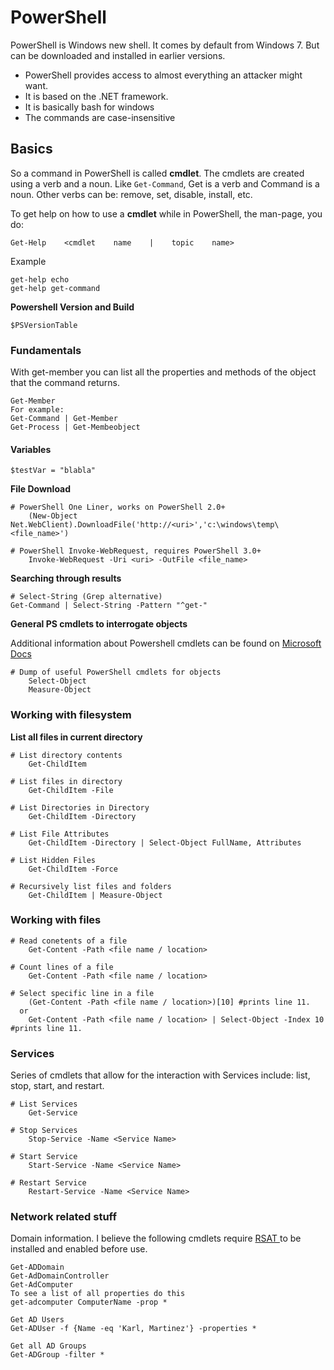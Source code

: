 # PowerShell

PowerShell is Windows new shell. It comes by default from Windows 7. But can be downloaded and installed in earlier versions.

* PowerShell provides access to almost everything an attacker might want.
* It is based on the .NET framework.
* It is basically bash for windows
* The commands are case-insensitive

## Basics

So a command in PowerShell is called **cmdlet**. The cmdlets are created using a verb and a noun. Like `Get-Command`, Get is a verb and Command is a noun. Other verbs can be: remove, set, disable, install, etc.

To get help on how to use a **cmdlet** while in PowerShell, the man-page, you do:

```text
Get-Help    <cmdlet    name    |    topic    name>
```

Example

```text
get-help echo
get-help get-command
```

**Powershell Version and Build**

```text
$PSVersionTable
```

### Fundamentals

With get-member you can list all the properties and methods of the object that the command returns.

```text
Get-Member
For example:
Get-Command | Get-Member
Get-Process | Get-Membeobject
```

#### Variables

```text
$testVar = "blabla"
```

**File Download**

```text
# PowerShell One Liner, works on PowerShell 2.0+ 
    (New-Object Net.WebClient).DownloadFile('http://<uri>','c:\windows\temp\<file_name>')

# PowerShell Invoke-WebRequest, requires PowerShell 3.0+ 
    Invoke-WebRequest -Uri <uri> -OutFile <file_name>
```

**Searching through results**

```text
# Select-String (Grep alternative)
Get-Command | Select-String -Pattern "^get-"
```

**General PS cmdlets to interrogate objects**

Additional information about Powershell cmdlets can be found on [Microsoft Docs](https://docs.microsoft.com/en-us/powershell/module/microsoft.powershell.utility/?view=powershell-6)

```text
# Dump of useful PowerShell cmdlets for objects
    Select-Object
    Measure-Object
```

### Working with filesystem

**List all files in current directory**

```text
# List directory contents
    Get-ChildItem 

# List files in directory
    Get-ChildItem -File
    
# List Directories in Directory
    Get-ChildItem -Directory

# List File Attributes
    Get-ChildItem -Directory | Select-Object FullName, Attributes

# List Hidden Files 
    Get-ChildItem -Force 

# Recursively list files and folders
    Get-ChildItem | Measure-Object
```

### Working with files

```text
# Read conetents of a file 
    Get-Content -Path <file name / location>

# Count lines of a file
    Get-Content -Path <file name / location> 
    
# Select specific line in a file 
    (Get-Content -Path <file name / location>)[10] #prints line 11. 
  or
    Get-Content -Path <file name / location> | Select-Object -Index 10 #prints line 11.
```

### Services

Series of cmdlets that allow for the interaction with Services include: list, stop, start, and restart. 

```text
# List Services 
    Get-Service

# Stop Services 
    Stop-Service -Name <Service Name>

# Start Service 
    Start-Service -Name <Service Name> 

# Restart Service 
    Restart-Service -Name <Service Name> 
```

### Network related stuff

Domain information. I believe the following cmdlets require [RSAT ](https://technet.microsoft.com/en-us/library/gg413289.aspx)to be installed and enabled before use. 

```text
Get-ADDomain
Get-AdDomainController
Get-AdComputer
To see a list of all properties do this
get-adcomputer ComputerName -prop *

Get AD Users
Get-ADUser -f {Name -eq 'Karl, Martinez'} -properties *

Get all AD Groups
Get-ADGroup -filter *
```

